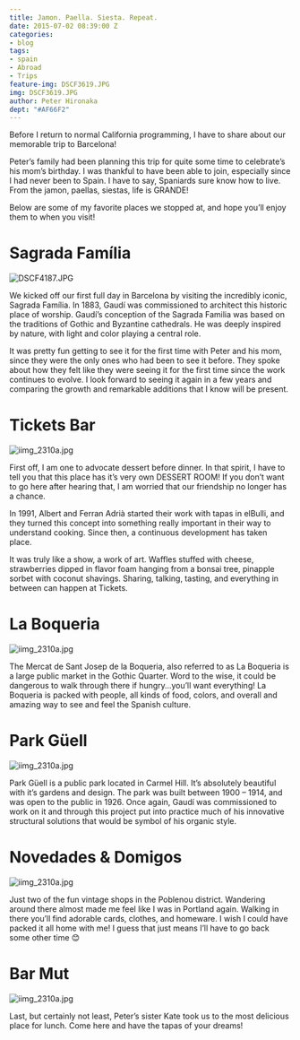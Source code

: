 ```yaml
---
title: Jamon. Paella. Siesta. Repeat.
date: 2015-07-02 08:39:00 Z
categories:
- blog
tags:
- spain
- Abroad
- Trips
feature-img: DSCF3619.JPG
img: DSCF3619.JPG
author: Peter Hironaka
dept: "#AF66F2"
---
```


Before I return to normal California programming, I have to share about our memorable trip to Barcelona!

Peter’s family had been planning this trip for quite some time to celebrate’s his mom’s birthday. I was thankful to have been able to join, especially since I had never been to Spain. I have to say, Spaniards sure know how to live. From the jamon, paellas, siestas, life is GRANDE!

Below are some of my favorite places we stopped at, and hope you’ll enjoy them to when you visit!

# Sagrada Família

![DSCF4187.JPG](/uploads/DSCF3563.JPG)

We kicked off our first full day in Barcelona by visiting the incredibly iconic,  Sagrada Família. In 1883, Gaudí was commissioned to architect this historic place of worship. Gaudí’s conception of the Sagrada Familia was based on the traditions of Gothic and Byzantine cathedrals. He was deeply inspired by nature, with light and color playing a central role.

It was pretty fun getting to see it for the first time with Peter and his mom, since they were the only ones who had been to see it before. They spoke about how they felt like they were seeing it for the first time since the work continues to evolve. I look forward to seeing it again in a few years and comparing the growth and remarkable additions that I know will be present.

# Tickets Bar

![iimg_2310a.jpg](/uploads/img_2310a.jpg)

First off, I am one to advocate dessert before dinner. In that spirit, I have to tell you that this place has it’s very own DESSERT ROOM! If you don’t want to go here after hearing that, I am worried that our friendship no longer has a chance.

In 1991, Albert and Ferran Adrià started their work with tapas in elBulli, and they turned this concept into something really important in their way to understand cooking. Since then, a continuous development has taken place.

It was truly like a show, a work of art. Waffles stuffed with cheese, strawberries dipped in flavor foam hanging from a bonsai tree, pinapple sorbet with coconut shavings. Sharing, talking, tasting, and everything in between can  happen at Tickets.

# La Boqueria

![iimg_2310a.jpg](/uploads/img_2066.jpg)

The Mercat de Sant Josep de la Boqueria, also referred to as La Boqueria is a large public market in the Gothic Quarter. Word to the wise, it could be dangerous to walk through there if hungry…you’ll want everything! La Boqueria is packed with people, all kinds of food, colors, and overall and amazing way to see and feel the Spanish culture.

# Park Güell

![iimg_2310a.jpg](/uploads/img_2223.jpg)

Park Güell is a public park located in Carmel Hill. It’s absolutely beautiful with it’s gardens and design. The park was built between 1900 – 1914, and was open to the public in 1926. Once again, Gaudí was commissioned to work on it and through this project put into practice much of his innovative structural solutions that would be symbol of his organic style.

# Novedades & Domigos

![iimg_2310a.jpg](/uploads/img_2107.jpg)

Just two of the fun vintage shops in the Poblenou district. Wandering around there almost made me feel like I was in Portland again. Walking in there you’ll find adorable cards, clothes, and homeware. I wish I could have packed it all home with me! I guess that just means I’ll have to go back some other time 😊

# Bar Mut

![iimg_2310a.jpg](/uploads/img_2033.jpg)

Last, but certainly not least, Peter’s sister Kate took us to the most delicious place for lunch. Come here and have the tapas of your dreams!
